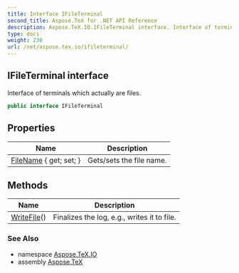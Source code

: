 ```yaml
---
title: Interface IFileTerminal
second_title: Aspose.TeX for .NET API Reference
description: Aspose.TeX.IO.IFileTerminal interface. Interface of terminals which actually are files
type: docs
weight: 230
url: /net/aspose.tex.io/ifileterminal/
---
```

## IFileTerminal interface

Interface of terminals which actually are files.

```csharp
public interface IFileTerminal
```

## Properties

| Name | Description |
| --- | --- |
| [FileName](../../aspose.tex.io/ifileterminal/filename/) { get; set; } | Gets/sets the file name. |

## Methods

| Name | Description |
| --- | --- |
| [WriteFile](../../aspose.tex.io/ifileterminal/writefile/)() | Finalizes the log, e.g., writes it to file. |

### See Also

* namespace [Aspose.TeX.IO](../../aspose.tex.io/)
* assembly [Aspose.TeX](../../)


